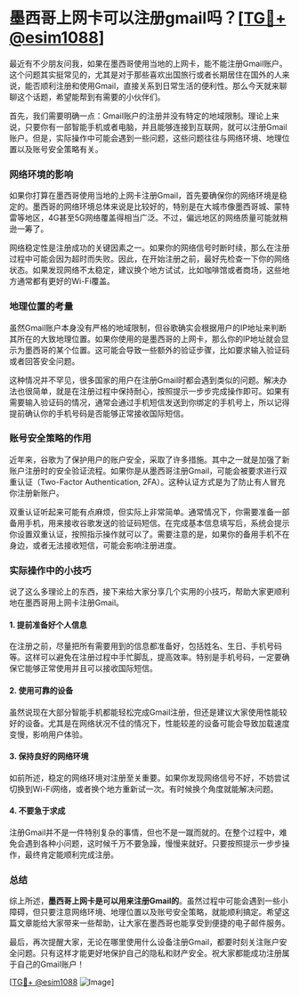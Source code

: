 # 墨西哥上网卡可以注册gmail吗？[[TG💪+ @esim1088](https://t.me/s/esim1088)]

最近有不少朋友问我，如果在墨西哥使用当地的上网卡，能不能注册Gmail账户。这个问题其实挺常见的，尤其是对于那些喜欢出国旅行或者长期居住在国外的人来说，能否顺利注册和使用Gmail，直接关系到日常生活的便利性。那么今天就来聊聊这个话题，希望能帮到有需要的小伙伴们。

首先，我们需要明确一点：Gmail账户的注册并没有特定的地域限制。理论上来说，只要你有一部智能手机或者电脑，并且能够连接到互联网，就可以注册Gmail账户。但是，实际操作中可能会遇到一些问题，这些问题往往与网络环境、地理位置以及账号安全策略有关。

### 网络环境的影响

如果你打算在墨西哥使用当地的上网卡注册Gmail，首先要确保你的网络环境是稳定的。墨西哥的网络环境总体来说是比较好的，特别是在大城市像墨西哥城、蒙特雷等地区，4G甚至5G网络覆盖得相当广泛。不过，偏远地区的网络质量可能就稍逊一筹了。

网络稳定性是注册成功的关键因素之一。如果你的网络信号时断时续，那么在注册过程中可能会因为超时而失败。因此，在开始注册之前，最好先检查一下你的网络状态。如果发现网络不太稳定，建议换个地方试试，比如咖啡馆或者商场，这些地方通常都有更好的Wi-Fi覆盖。

### 地理位置的考量

虽然Gmail账户本身没有严格的地域限制，但谷歌确实会根据用户的IP地址来判断其所在的大致地理位置。如果你使用的是墨西哥的上网卡，那么你的IP地址就会显示为墨西哥的某个位置。这可能会导致一些额外的验证步骤，比如要求输入验证码或者回答安全问题。

这种情况并不罕见，很多国家的用户在注册Gmail时都会遇到类似的问题。解决办法也很简单，就是在注册过程中保持耐心，按照提示一步步完成操作即可。如果有需要输入验证码的情况，通常会通过手机短信发送到你绑定的手机号上，所以记得提前确认你的手机号码是否能够正常接收国际短信。

### 账号安全策略的作用

近年来，谷歌为了保护用户的账户安全，采取了许多措施。其中之一就是加强了新账户注册时的安全验证流程。如果你是从墨西哥注册Gmail，可能会被要求进行双重认证（Two-Factor Authentication, 2FA）。这种认证方式是为了防止有人冒充你注册新账户。

双重认证听起来可能有点麻烦，但实际上非常简单。通常情况下，你需要准备一部备用手机，用来接收谷歌发送的验证码短信。在完成基本信息填写后，系统会提示你设置双重认证，按照指示操作就可以了。需要注意的是，如果你的备用手机不在身边，或者无法接收短信，可能会影响注册进度。

### 实际操作中的小技巧

说了这么多理论上的东西，接下来给大家分享几个实用的小技巧，帮助大家更顺利地在墨西哥用上网卡注册Gmail。

#### 1. 提前准备好个人信息

在注册之前，尽量把所有需要用到的信息都准备好，包括姓名、生日、手机号码等。这样可以避免在注册过程中手忙脚乱，提高效率。特别是手机号码，一定要确保它能够正常使用并且可以接收国际短信。

#### 2. 使用可靠的设备

虽然说现在大部分智能手机都能轻松完成Gmail注册，但还是建议大家使用性能较好的设备。尤其是在网络状况不佳的情况下，性能较差的设备可能会导致加载速度变慢，影响用户体验。

#### 3. 保持良好的网络环境

如前所述，稳定的网络环境对注册至关重要。如果你发现网络信号不好，不妨尝试切换到Wi-Fi网络，或者换个地方重新试一次。有时候换个角度就能解决问题。

#### 4. 不要急于求成

注册Gmail并不是一件特别复杂的事情，但也不是一蹴而就的。在整个过程中，难免会遇到各种小问题，这时候千万不要急躁，慢慢来就好。只要按照提示一步步操作，最终肯定能顺利完成注册。

### 总结

综上所述，**墨西哥上网卡是可以用来注册Gmail的**。虽然过程中可能会遇到一些小障碍，但只要注意网络环境、地理位置以及账号安全策略，就能顺利搞定。希望这篇文章能给大家带来一些帮助，让大家在墨西哥也能享受到便捷的电子邮件服务。

最后，再次提醒大家，无论在哪里使用什么设备注册Gmail，都要时刻关注账户安全问题。只有这样才能更好地保护自己的隐私和财产安全。祝大家都能成功注册属于自己的Gmail账户！

[[TG💪+ @esim1088](https://t.me/s/esim1088) ![Image](https://i.postimg.cc/4NQfJmqS/Snipaste-2025-05-13-00-14-12.png)]